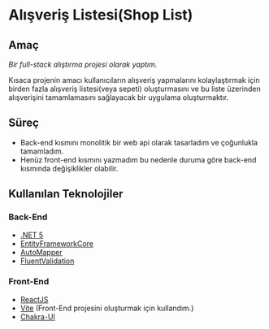 # Alışveriş Listesi(Shop List)

## Amaç

*Bir full-stack alıştırma projesi olarak yaptım.*

Kısaca projenin amacı kullanıcıların alışveriş yapmalarını kolaylaştırmak için birden fazla alışveriş listesi(veya sepeti) oluşturmasını ve bu liste üzerinden alışverişini tamamlamasını sağlayacak bir uygulama oluşturmaktır.

## Süreç
  - Back-end kısmını monolitik bir web api olarak tasarladım ve çoğunlukla tamamladım.
  - Henüz front-end kısmını yazmadım bu nedenle duruma göre back-end kısmında değişiklikler olabilir.

## Kullanılan Teknolojiler

### Back-End
  - [.NET 5](https://dotnet.microsoft.com/en-us/download/dotnet/5.0)
  - [EntityFrameworkCore](https://docs.microsoft.com/tr-tr/ef/core/)
  - [AutoMapper](https://automapper.org)
  - [FluentValidation](https://docs.fluentvalidation.net/en/latest/#)
### Front-End
  - [ReactJS](https://reactjs.org)
  - [Vite](https://vitejs.dev) (Front-End projesini oluşturmak için kullandım.)
  - [Chakra-UI](https://chakra-ui.com)

